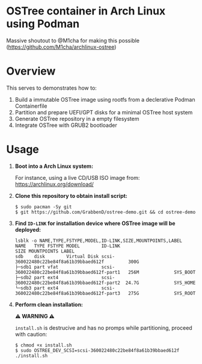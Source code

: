 # OSTree container in Arch Linux using Podman

Massive shoutout to @M1cha for making this possible (https://github.com/M1cha/archlinux-ostree)

# Overview

This serves to demonstrates how to:
1. Build a immutable OSTree image using rootfs from a declerative Podman Containerfile
2. Partition and prepare UEFI/GPT disks for a minimal OSTree host system
3. Generate OSTree repository in a empty filesystem
4. Integrate OSTree with GRUB2 bootloader

# Usage

1. **Boot into a Arch Linux system:**
   
   For instance, using a live CD/USB ISO image from: https://archlinux.org/download/
   
2. **Clone this repository to obtain install script:**
   
   ```console
   $ sudo pacman -Sy git
   $ git https://github.com/GrabbenD/ostree-demo.git && cd ostree-demo
   ```
   
3. **Find `ID-LINK` for installation device where OSTree image will be deployed:**
   
   ```console
   lsblk -o NAME,TYPE,FSTYPE,MODEL,ID-LINK,SIZE,MOUNTPOINTS,LABEL
   NAME   TYPE FSTYPE MODEL        ID-LINK                                        SIZE MOUNTPOINTS LABEL
   sdb    disk        Virtual Disk scsi-360022480c22be84f8a61b39bbaed612f         300G
   ├─sdb1 part vfat                scsi-360022480c22be84f8a61b39bbaed612f-part1   256M             SYS_BOOT
   ├─sdb2 part ext4                scsi-360022480c22be84f8a61b39bbaed612f-part2  24.7G             SYS_HOME
   └─sdb3 part ext4                scsi-360022480c22be84f8a61b39bbaed612f-part3   275G             SYS_ROOT
   ```
   
4. **Perform clean installation:**
   
   **⚠️ WARNING ⚠️**
   
   `install.sh` is destrucive and has no promps while partitioning, proceed with caution:
   
   ```console
   $ chmod +x install.sh
   $ sudo OSTREE_DEV_SCSI=scsi-360022480c22be84f8a61b39bbaed612f ./install.sh
   ```
